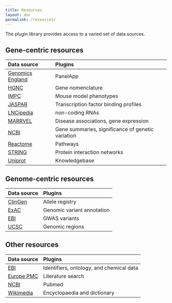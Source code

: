 ```yaml
---
title: Resources
layout: doc
permalink: /resources/
---
```



The plugin library provides access to a varied set of data sources.

## Gene-centric resources

| Data source      | Plugins      |
| :----- | :----- |
| [Genomics England](https://www.genomicsengland.co.uk/) | PanelApp |
| [HGNC](https://www.genenames.org/) | Gene nomenclature |
| [IMPC](https://www.mousephenotype.org) | Mouse model phenotypes |
| [JASPAR](http://jaspar.genereg.net/) | Transcription factor binding profiles |
| [LNCipedia](https://lncipedia.org/) | non-coding RNAs | 
| [MARRVEL](http://marrvel.org/) | Disease associations, gene expression |
| [NCBI](https://www.ncbi.nlm.nih.gov/) | Gene summaries, significance of genetic variation |
| [Reactome](https://www.reactome.org/) | Pathways |
| [STRING](https://string-db.org//) | Protein interaction networks |
| [Uniprot](https://www.uniprot.org/) | Knowledgebase |



## Genome-centric resources

| Data source      | Plugins      |
| :----- | :----- |
| [ClinGen](https://www.clinicalgenome.org/) | Allele registry |
| [ExAC](http://exac.broadinstitute.org/) | Genomic variant annotation |
| [EBI](https://www.ebi.ac.uk/) | GWAS variants |
| [UCSC](https://genome.ucsc.edu/) | Genomic regions |



## Other resources

| Data source      | Plugins      |
| :----- | :----- |
| [EBI](https://www.ebi.ac.uk/) | Identifiers, ontology, and chemical data |
| [Europe PMC](https://www.europepmc.org) | Literature search | 
| [NCBI](https://www.ncbi.nlm.nih.gov/) | Pubmed |
| [Wikimedia](https://www.wikimedia.org/) | Encyclopaedia and dictionary |
